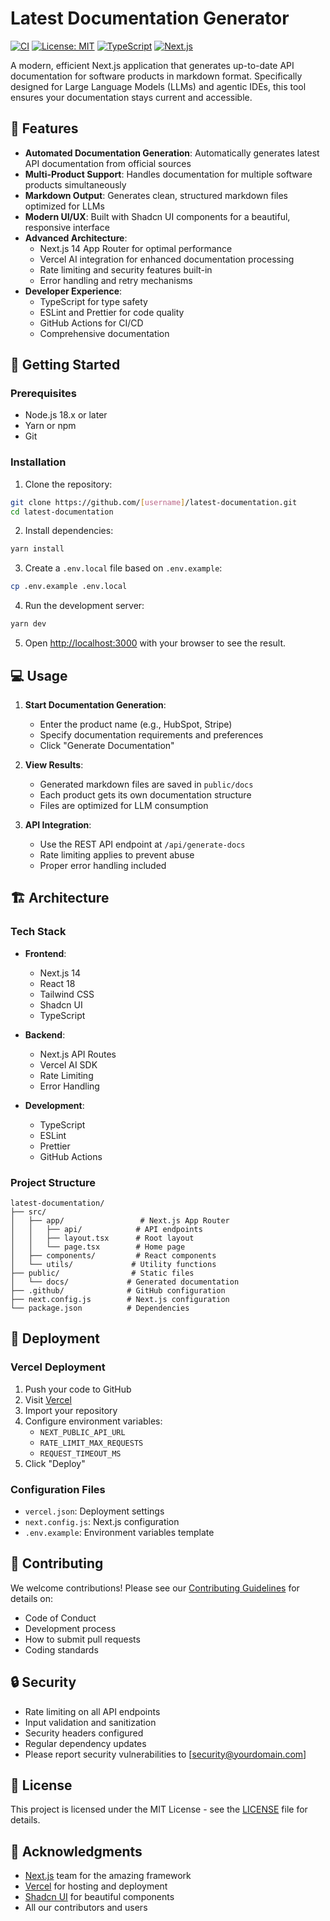 # Latest Documentation Generator

[![CI](https://github.com/[username]/latest-documentation/actions/workflows/ci.yml/badge.svg)](https://github.com/[username]/latest-documentation/actions/workflows/ci.yml)
[![License: MIT](https://img.shields.io/badge/License-MIT-yellow.svg)](https://opensource.org/licenses/MIT)
[![TypeScript](https://img.shields.io/badge/TypeScript-5.2.2-blue.svg)](https://www.typescriptlang.org/)
[![Next.js](https://img.shields.io/badge/Next.js-14.0.0-black.svg)](https://nextjs.org/)

A modern, efficient Next.js application that generates up-to-date API documentation for software products in markdown format. Specifically designed for Large Language Models (LLMs) and agentic IDEs, this tool ensures your documentation stays current and accessible.

## 🌟 Features

- **Automated Documentation Generation**: Automatically generates latest API documentation from official sources
- **Multi-Product Support**: Handles documentation for multiple software products simultaneously
- **Markdown Output**: Generates clean, structured markdown files optimized for LLMs
- **Modern UI/UX**: Built with Shadcn UI components for a beautiful, responsive interface
- **Advanced Architecture**:
  - Next.js 14 App Router for optimal performance
  - Vercel AI integration for enhanced documentation processing
  - Rate limiting and security features built-in
  - Error handling and retry mechanisms
- **Developer Experience**:
  - TypeScript for type safety
  - ESLint and Prettier for code quality
  - GitHub Actions for CI/CD
  - Comprehensive documentation

## 🚀 Getting Started

### Prerequisites

- Node.js 18.x or later
- Yarn or npm
- Git

### Installation

1. Clone the repository:
```bash
git clone https://github.com/[username]/latest-documentation.git
cd latest-documentation
```

2. Install dependencies:
```bash
yarn install
```

3. Create a `.env.local` file based on `.env.example`:
```bash
cp .env.example .env.local
```

4. Run the development server:
```bash
yarn dev
```

5. Open [http://localhost:3000](http://localhost:3000) with your browser to see the result.

## 💻 Usage

1. **Start Documentation Generation**:
   - Enter the product name (e.g., HubSpot, Stripe)
   - Specify documentation requirements and preferences
   - Click "Generate Documentation"

2. **View Results**:
   - Generated markdown files are saved in `public/docs`
   - Each product gets its own documentation structure
   - Files are optimized for LLM consumption

3. **API Integration**:
   - Use the REST API endpoint at `/api/generate-docs`
   - Rate limiting applies to prevent abuse
   - Proper error handling included

## 🏗️ Architecture

### Tech Stack

- **Frontend**:
  - Next.js 14
  - React 18
  - Tailwind CSS
  - Shadcn UI
  - TypeScript

- **Backend**:
  - Next.js API Routes
  - Vercel AI SDK
  - Rate Limiting
  - Error Handling

- **Development**:
  - TypeScript
  - ESLint
  - Prettier
  - GitHub Actions

### Project Structure

```
latest-documentation/
├── src/
│   ├── app/                 # Next.js App Router
│   │   ├── api/            # API endpoints
│   │   ├── layout.tsx      # Root layout
│   │   └── page.tsx        # Home page
│   ├── components/         # React components
│   └── utils/             # Utility functions
├── public/                # Static files
│   └── docs/             # Generated documentation
├── .github/              # GitHub configuration
├── next.config.js        # Next.js configuration
└── package.json          # Dependencies
```

## 🚀 Deployment

### Vercel Deployment

1. Push your code to GitHub
2. Visit [Vercel](https://vercel.com)
3. Import your repository
4. Configure environment variables:
   - `NEXT_PUBLIC_API_URL`
   - `RATE_LIMIT_MAX_REQUESTS`
   - `REQUEST_TIMEOUT_MS`
5. Click "Deploy"

### Configuration Files

- `vercel.json`: Deployment settings
- `next.config.js`: Next.js configuration
- `.env.example`: Environment variables template

## 🤝 Contributing

We welcome contributions! Please see our [Contributing Guidelines](CONTRIBUTING.md) for details on:
- Code of Conduct
- Development process
- How to submit pull requests
- Coding standards

## 🔒 Security

- Rate limiting on all API endpoints
- Input validation and sanitization
- Security headers configured
- Regular dependency updates
- Please report security vulnerabilities to [security@yourdomain.com]

## 📄 License

This project is licensed under the MIT License - see the [LICENSE](LICENSE) file for details.

## 🙏 Acknowledgments

- [Next.js](https://nextjs.org/) team for the amazing framework
- [Vercel](https://vercel.com) for hosting and deployment
- [Shadcn UI](https://ui.shadcn.com/) for beautiful components
- All our contributors and users
